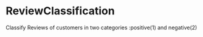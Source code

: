 # ReviewClassification

Classify Reviews of customers in two categories :positive(1) and negative(2)

